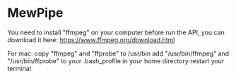 MewPipe
=======

You need to install "ffmpeg" on your computer before run the API, you can download it here: https://www.ffmpeg.org/download.html

For mac:
copy "ffmpeg" and "ffprobe" to /usr/bin
add "/usr/bin/ffmpeg" and "/usr/bin/ffprobe" to your .bash_profile in your home directory
restart your terminal